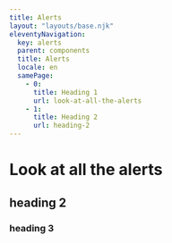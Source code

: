 ```yaml
---
title: Alerts
layout: "layouts/base.njk"
eleventyNavigation:
  key: alerts
  parent: components
  title: Alerts
  locale: en
  samePage:
    - 0:
      title: Heading 1
      url: look-at-all-the-alerts
    - 1:
      title: Heading 2
      url: heading-2
---
```


# Look at all the alerts

## heading 2

### heading 3
